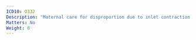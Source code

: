 ```yaml
---
ICD10: O332
Description: "Maternal care for disproportion due to inlet contraction of pelvis"
Matters: No
Weight: 0
---
```

